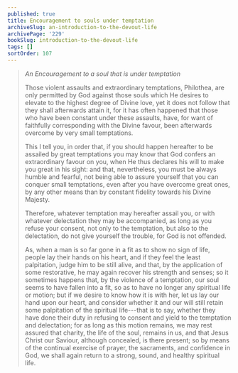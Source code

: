 ```yaml
---
published: true
title: Encouragement to souls under temptation
archiveSlug: an-introduction-to-the-devout-life
archivePage: '229'
bookSlug: introduction-to-the-devout-life
tags: []
sortOrder: 107
---
```


> *An Encouragement to a soul that is under temptation*
>
> Those violent assaults and extraordinary temptations, Philothea, are only permitted by God against those souls which He desires to elevate to the highest degree of Divine love, yet it does not follow that they shall afterwards attain it, for it has often happened that those who have been constant under these assaults, have, for want of faithfully corresponding with the Divine favour, been afterwards overcome by very small temptations.
>
> This I tell you, in order that, if you should happen hereafter to be assailed by great temptations you may know that God confers an extraordinary favour on you, when He thus declares his will to make you great in his sight: and that, nevertheless, you must be always humble and fearful, not being able to assure yourself that you can conquer small temptations, even after you have overcome great ones, by any other means than by constant fidelity towards his Divine Majesty.
>
> Therefore, whatever temptation may hereafter assail you, or with whatever delectation they may be accompanied, as long as you refuse your consent, not only to the temptation, but also to the delectation, do not give yourself the trouble, for God is not offended.
>
> As, when a man is so far gone in a fit as to show no sign of life, people lay their hands on his heart, and if they feel the least palpitation, judge him to be still alive, and that, by the application of some restorative, he may again recover his strength and senses; so it sometimes happens that, by the violence of a temptation, our soul seems to have fallen into a fit, so as to have no longer any spiritual life or motion; but if we desire to know how it is with her, let us lay our hand upon our heart, and consider whether it and our will still retain some palpitation of the spiritual life---that is to say, whether they have done their duty in refusing to consent and yield to the temptation and delectation; for as long as this motion remains, we may rest assured that charity, the life of the soul, remains in us, and that Jesus Christ our Saviour, although concealed, is there present; so by means of the continual exercise of prayer, the sacraments, and confidence in God, we shall again return to a strong, sound, and healthy spiritual life.
